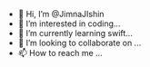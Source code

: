 - 👋 Hi, I’m @JimnaJIshin
- 👀 I’m interested in coding...
- 🌱 I’m currently learning swift...
- 💞️ I’m looking to collaborate on ...
- 📫 How to reach me ...

<!---
JimnaJIshin/JimnaJIshin is a ✨ special ✨ repository because its `README.md` (this file) appears on your GitHub profile.
You can click the Preview link to take a look at your changes.
--->

